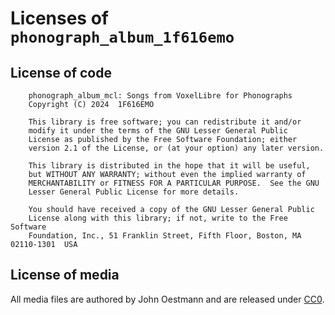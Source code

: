 # Licenses of `phonograph_album_1f616emo`

## License of code

```plain
    phonograph_album_mcl: Songs from VoxelLibre for Phonographs
    Copyright (C) 2024  1F616EMO

    This library is free software; you can redistribute it and/or
    modify it under the terms of the GNU Lesser General Public
    License as published by the Free Software Foundation; either
    version 2.1 of the License, or (at your option) any later version.

    This library is distributed in the hope that it will be useful,
    but WITHOUT ANY WARRANTY; without even the implied warranty of
    MERCHANTABILITY or FITNESS FOR A PARTICULAR PURPOSE.  See the GNU
    Lesser General Public License for more details.

    You should have received a copy of the GNU Lesser General Public
    License along with this library; if not, write to the Free Software
    Foundation, Inc., 51 Franklin Street, Fifth Floor, Boston, MA  02110-1301  USA
```

## License of media

All media files are authored by John Oestmann and are released under [CC0][CC0].

[CC0]: https://creativecommons.org/publicdomain/zero/1.0/
